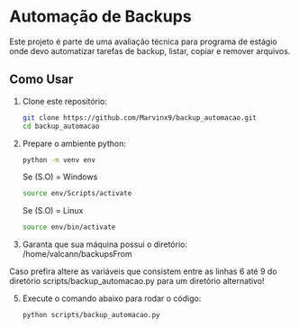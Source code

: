 # Automação de Backups

Este projeto é parte de uma avaliação técnica para programa de estágio onde devo automatizar tarefas de backup, listar, copiar e remover arquivos.

## Como Usar

1. Clone este repositório:
   ```bash
   git clone https://github.com/Marvinx9/backup_automacao.git
   cd backup_automacao

2. Prepare o ambiente python:
   ```bash
   python -m venv env
   ```
   Se (S.O) = Windows
   ```bash
   source env/Scripts/activate
   ```
   Se (S.O) = Linux
   ```bash
   source env/bin/activate
   ```

3. Garanta que sua máquina possui o diretório: 
   /home/valcann/backupsFrom

Caso prefira altere as variáveis que consistem entre as linhas 6 até 9 do diretório scripts/backup_automacao.py para um diretório alternativo!

5. Execute o comando abaixo para rodar o código:
   ```bash
   python scripts/backup_automacao.py
   ```

   
